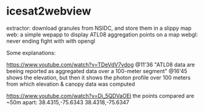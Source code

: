 # icesat2webview


extractor: download granules from NSIDC, and store them in a slippy map 
web: a simple wepapp to display ATL08 aggregation points on a map
webgl: never ending fight with with opengl


Some explanations:

https://www.youtube.com/watch?v=TDeVdV7vdog 
@11'36
"ATL08 data are beeing reported as aggregated data over a 100-meter segment"
@16'45
shows the elevation, but then it shows the photon profile over 100 meters from which elevation & canopy data was computed




https://www.youtube.com/watch?v=Dj_5QDVaOEI
the points compared are ~50m apart:
38.4315,-75.6343
38.4318,-75.6347




















